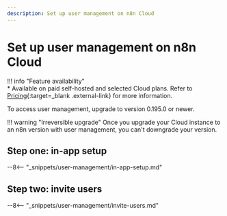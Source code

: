 ```yaml
---
description: Set up user management on n8n Cloud
---
```


# Set up user management on n8n Cloud

!!! info "Feature availability"		
		* Available on paid self-hosted and selected Cloud plans. Refer to [Pricing](https://n8n.io/pricing/){:target=_blank .external-link} for more information.

To access user management, upgrade to version 0.195.0 or newer.

!!! warning "Irreversible upgrade"
	Once you upgrade your Cloud instance to an n8n version with user management, you can't downgrade your version.

## Step one: in-app setup

--8<-- "_snippets/user-management/in-app-setup.md"

## Step two: invite users

--8<-- "_snippets/user-management/invite-users.md"
